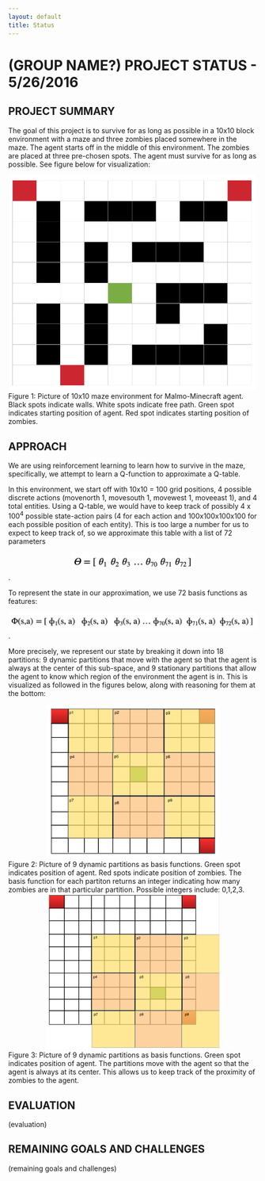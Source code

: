 ```yaml
---
layout: default
title: Status
---
```


# (GROUP NAME?) PROJECT STATUS - 5/26/2016

## PROJECT SUMMARY
The goal of this project is to survive for as long as possible in a 10x10 block environment with a maze and three zombies placed somewhere in the maze. The agent starts off in the middle of this environment. The zombies are placed at three pre-chosen spots. The agent must survive for as long as possible. See figure below for visualization:
<div align="center"><img src="https://github.com/becamorin20/Group-16/blob/master/maze.png" width="500"></div>
Figure 1: Picture of 10x10 maze environment for Malmo-Minecraft agent. Black spots indicate walls. White spots indicate free path. Green spot indicates starting position of agent. Red spot indicates starting position of zombies.

## APPROACH
We are using reinforcement learning to learn how to survive in the maze, specifically, we attempt to learn a Q-function to approximate a Q-table. 

In this environment, we start off with 10x10 = 100 grid positions, 4 possible discrete actions (movenorth 1, movesouth 1, movewest 1, moveeast 1), and 4 total entities. 
Using a Q-table, we would have to keep track of possibly 4 x 100<sup>4</sup> possible state-action pairs (4 for each action and 100x100x100x100 for each possible position of each entity). 
This is too large a number for us to expect to keep track of, so we approximate this table with a list of 72 parameters 
<div align="center"><img src="https://github.com/becamorin20/Group-16/blob/master/docs/images/theta_list.png" width="250"></div>.

To represent the state in our approximation, we use 72 basis functions as features:
<div align="center"><img src="https://github.com/becamorin20/Group-16/blob/master/docs/images/basis_functions.png" width="600"></div>.

More precisely, we represent our state by breaking it down into 18 partitions: 9 dynamic partitions that move with the agent so that the agent is always at the center of this sub-space, and 9 stationary partitions that allow the agent to know which region of the environment the agent is in.
This is visualized as followed in the figures below, along with reasoning for them at the bottom:
<div align="center"><img src="https://github.com/becamorin20/Group-16/blob/master/docs/images/basis_dynamic.png" width="350"></div>
Figure 2: Picture of 9 dynamic partitions as basis functions. Green spot indicates position of agent. Red spots indicate position of zombies.
The basis function for each partiton returns an integer indicating how many zombies are in that particular partition. 
Possible integers include: 0,1,2,3.
<div align="center"><img src="https://github.com/becamorin20/Group-16/blob/master/docs/images/basis_dynamic2.png" width="350"></div>
Figure 3: Picture of 9 dynamic partitions as basis functions. Green spot indicates position of agent. 
The partitions move with the agent so that the agent is always at its center.  
This allows us to keep track of the proximity of zombies to the agent.


## EVALUATION
(evaluation)

## REMAINING GOALS AND CHALLENGES
(remaining goals and challenges)
